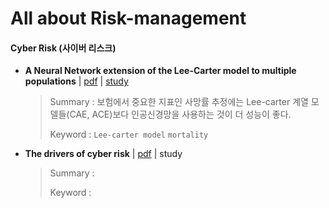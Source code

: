 # All about Risk-management

#### Cyber Risk (사이버 리스크)

- **A Neural Network extension of the Lee-Carter model to multiple populations** | [pdf](./papers/Richman_and_Wuthrich_AAS_2021.pdf) | [study](https://newindow.tistory.com/319)

  > Summary : 보험에서 중요한 지표인 사망률 추정에는 Lee-carter 계열 모델들(CAE, ACE)보다 인공신경망을 사용하는 것이 더 성능이 좋다.
  >
  > Keyword : `Lee-carter model` `mortality`

- **The drivers of cyber risk** | [pdf](./papers/Aldasoro_et_al_JFS_2022.pdf) | study

  > Summary : 
  >
  > Keyword : 


